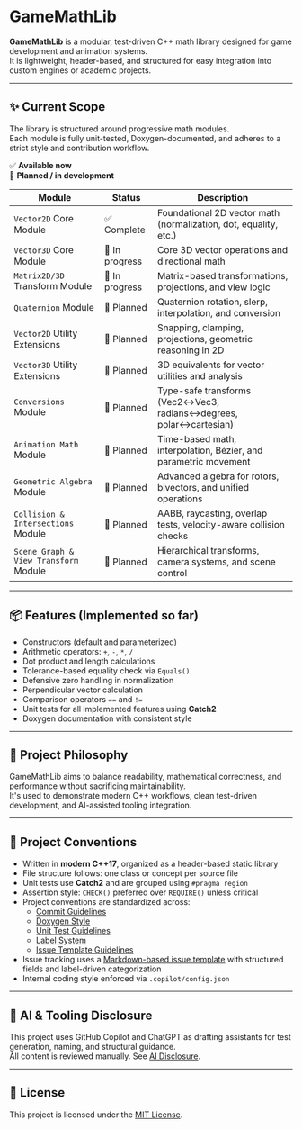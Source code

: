 # GameMathLib

**GameMathLib** is a modular, test-driven C++ math library designed for game development and animation systems.  
It is lightweight, header-based, and structured for easy integration into custom engines or academic projects.

---

## ✨ Current Scope

The library is structured around progressive math modules.  
Each module is fully unit-tested, Doxygen-documented, and adheres to a strict style and contribution workflow.

✅ **Available now**  
🔧 **Planned / in development**

| Module                                | Status         | Description                                                       |
|---------------------------------------|----------------|-------------------------------------------------------------------|
| `Vector2D` Core Module                | ✅ Complete    | Foundational 2D vector math (normalization, dot, equality, etc.)  |
| `Vector3D` Core Module                | 🧪 In progress | Core 3D vector operations and directional math                    |
| `Matrix2D/3D` Transform Module        | 🧪 In progress | Matrix-based transformations, projections, and view logic         |
| `Quaternion` Module                   | 🔧 Planned     | Quaternion rotation, slerp, interpolation, and conversion         |
| `Vector2D` Utility Extensions         | 🔧 Planned     | Snapping, clamping, projections, geometric reasoning in 2D        |
| `Vector3D` Utility Extensions         | 🔧 Planned     | 3D equivalents for vector utilities and analysis                  |
| `Conversions` Module                  | 🔧 Planned     | Type-safe transforms (Vec2↔Vec3, radians↔degrees, polar↔cartesian)|
| `Animation Math` Module               | 🔧 Planned     | Time-based math, interpolation, Bézier, and parametric movement   |
| `Geometric Algebra` Module            | 🔧 Planned     | Advanced algebra for rotors, bivectors, and unified operations    |
| `Collision & Intersections` Module    | 🔧 Planned     | AABB, raycasting, overlap tests, velocity-aware collision checks  |
| `Scene Graph & View Transform` Module | 🔧 Planned     | Hierarchical transforms, camera systems, and scene control        |

---

## 📦 Features (Implemented so far)

- Constructors (default and parameterized)
- Arithmetic operators: `+`, `-`, `*`, `/`
- Dot product and length calculations
- Tolerance-based equality check via `Equals()`
- Defensive zero handling in normalization
- Perpendicular vector calculation
- Comparison operators `==` and `!=`
- Unit tests for all implemented features using **Catch2**
- Doxygen documentation with consistent style

---

## 🧭 Project Philosophy

GameMathLib aims to balance readability, mathematical correctness, and performance without sacrificing maintainability.  
It's used to demonstrate modern C++ workflows, clean test-driven development, and AI-assisted tooling integration.

---

## 🧰 Project Conventions

- Written in **modern C++17**, organized as a header-based static library
- File structure follows: one class or concept per source file
- Unit tests use **Catch2** and are grouped using `#pragma region`
- Assertion style: `CHECK()` preferred over `REQUIRE()` unless critical
- Project conventions are standardized across:
  - [Commit Guidelines](.github/commit-guidelines.md)
  - [Doxygen Style](.github/doxygen-style.md)
  - [Unit Test Guidelines](.github/unit-test-guidelines.md)
  - [Label System](.github/label-guidelines.md)
  - [Issue Template Guidelines](.github/issue-template-guidelines.md)
- Issue tracking uses a [Markdown-based issue template](.github/ISSUE_TEMPLATE/new-issue.md) with structured fields and label-driven categorization
- Internal coding style enforced via `.copilot/config.json`

---

## 🤖 AI & Tooling Disclosure

This project uses GitHub Copilot and ChatGPT as drafting assistants for test generation, naming, and structural guidance.  
All content is reviewed manually. See [AI Disclosure](#ai--tooling-disclosure).

---

## 📄 License

This project is licensed under the [MIT License](LICENSE.md).